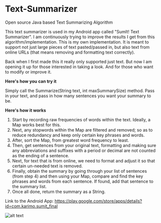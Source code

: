 # Text-Summarizer
Open source Java based Text Summarizing Algorithm

This text summarizer is used in my Android app called "SumIt! Text Summarizer". 
I am continuously trying to improve the results I get from this algorithm/implementation. This is my own implementation.
It is meant to support not just large pieces of text pasted/passed in, but also text from online URLs (that means removing and formatting text correctly).


Back when I first made this it really only supported just text. But now I am opening it up for those interested in taking a look.
And for those who want to modify or improve it. 

**Here's how you can try it**

Simply call the Summarize(String text, int maxSummarySize) method. Pass in your text, and pass in how many sentences you want your summary to be.

**Here's how it works**

1. Start by recording raw frequencies of words within the text. Ideally, a Map works best for this. 
2. Next, any stopwords within the Map are filtered and removed; so as to reduce redundancy and keep only certain key phrases and words. 
3. After, sort the Map, from greatest word frequency to least. 
4. Then, get sentences from your original text, formatting and making sure any abbreviations and suffixes with a period or decimal are not counted as the ending of a sentence. 
5. Next, for text that is from online, we need to format and adjust it so that certain un-needed text is removed. 
6. Finally, obtain the summary by going through your list of sentences (from step 4) and then using your Map, compare and find the key phrases and words from each sentence. If found, add that sentence to the summary list.
7. Once all done, return the summary as a String. 


Link to the Android App: https://play.google.com/store/apps/details?id=com.karimo.sumit_final

![alt text](https://lh3.ggpht.com/OA70Ub6JQ45PIJTYOFKBDbgqdLFpsQ6LkRQEzsxF6bwc_AYPUPHSGoDUWK5UWEHEQW4=h900)
